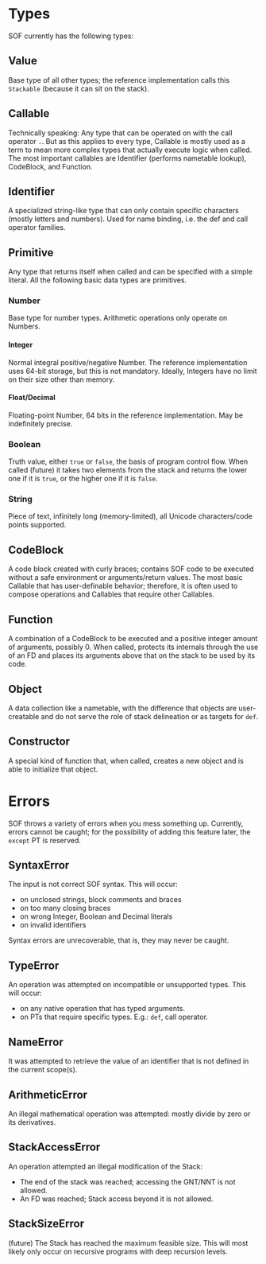# Types

SOF currently has the following types:

## Value
Base type of all other types; the reference implementation calls this `Stackable` (because it can sit on the stack).
## Callable
Technically speaking: Any type that can be operated on with the call operator `.`. But as this applies to every type, Callable is mostly used as a term to mean more complex types that actually execute logic when called. The most important callables are Identifier (performs nametable lookup), CodeBlock, and Function.
## Identifier
A specialized string-like type that can only contain specific characters (mostly letters and numbers). Used for name binding, i.e. the def and call operator families.
## Primitive
Any type that returns itself when called and can be specified with a simple literal. All the following basic data types are primitives.
### Number
Base type for number types. Arithmetic operations only operate on Numbers.
#### Integer
Normal integral positive/negative Number. The reference implementation uses 64-bit storage, but this is not mandatory. Ideally, Integers have no limit on their size other than memory.
#### Float/Decimal
Floating-point Number, 64 bits in the reference implementation. May be indefinitely precise.
### Boolean
Truth value, either `true` or `false`, the basis of program control flow. When called (future) it takes two elements from the stack and returns the lower one if it is `true`, or the higher one if it is `false`.
### String
Piece of text, infinitely long (memory-limited), all Unicode characters/code points supported.
## CodeBlock
A code block created with curly braces; contains SOF code to be executed without a safe environment or arguments/return values. The most basic Callable that has user-definable behavior; therefore, it is often used to compose operations and Callables that require other Callables.
## Function
A combination of a CodeBlock to be executed and a positive integer amount of arguments, possibly 0. When called, protects its internals through the use of an FD and places its arguments above that on the stack to be used by its code.
## Object
A data collection like a nametable, with the difference that objects are user-creatable and do not serve the role of stack delineation or as targets for `def`.
## Constructor
A special kind of function that, when called, creates a new object and is able to initialize that object.

# Errors

SOF throws a variety of errors when you mess something up. Currently, errors cannot be caught; for the possibility of adding this feature later, the `except` PT is reserved.

## SyntaxError

The input is not correct SOF syntax. This will occur:

- on unclosed strings, block comments and braces
- on too many closing braces
- on wrong Integer, Boolean and Decimal literals
- on invalid identifiers

Syntax errors are unrecoverable, that is, they may never be caught.

## TypeError

An operation was attempted on incompatible or unsupported types. This will occur:

- on any native operation that has typed arguments.
- on PTs that require specific types. E.g.: `def`, call operator.

## NameError

It was attempted to retrieve the value of an identifier that is not defined in the current scope(s).

## ArithmeticError

An illegal mathematical operation was attempted: mostly divide by zero or its derivatives.

## StackAccessError

An operation attempted an illegal modification of the Stack:

- The end of the stack was reached; accessing the GNT/NNT is not allowed.
- An FD was reached; Stack access beyond it is not allowed.

## StackSizeError

(future) The Stack has reached the maximum feasible size. This will most likely only occur on recursive programs with deep recursion levels.

